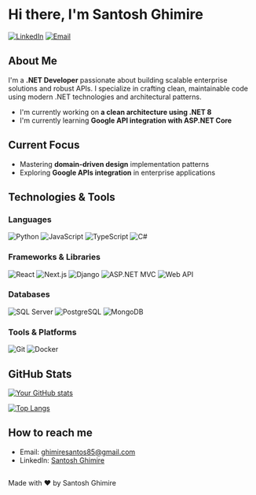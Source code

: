 # Hi there, I'm Santosh Ghimire

[![LinkedIn](https://img.shields.io/badge/-LinkedIn-0077B5?style=flat-square&logo=Linkedin&logoColor=white)](https://www.linkedin.com/in/santos-ghimire-561bb2185/)
[![Email](https://img.shields.io/badge/-Email-D14836?style=flat-square&logo=Gmail&logoColor=white)](mailto:ghimiresantos85@gmail.com)

## About Me

I'm a **.NET Developer** passionate about building scalable enterprise solutions and robust APIs. I specialize in crafting clean, maintainable code using modern .NET technologies and architectural patterns.

- I'm currently working on **a clean architecture using .NET 8**
- I'm currently learning **Google API integration with ASP.NET Core**

## Current Focus
- Mastering **domain-driven design** implementation patterns
- Exploring **Google APIs integration** in enterprise applications

## Technologies & Tools

### Languages
![Python](https://img.shields.io/badge/-Python-3776AB?style=flat-square&logo=Python&logoColor=white)
![JavaScript](https://img.shields.io/badge/-JavaScript-F7DF1E?style=flat-square&logo=JavaScript&logoColor=black)
![TypeScript](https://img.shields.io/badge/-TypeScript-3178C6?style=flat-square&logo=TypeScript&logoColor=white)
![C#](https://img.shields.io/badge/-C%23-239120?style=flat-square&logo=c-sharp&logoColor=white)


### Frameworks & Libraries
![React](https://img.shields.io/badge/-React-61DAFB?style=flat-square&logo=React&logoColor=black)
![Next.js](https://img.shields.io/badge/Next.js-000000?style=flat-square&logo=nextdotjs&logoColor=white)
![Django](https://img.shields.io/badge/-Django-092E20?style=flat-square&logo=Django&logoColor=white)
![ASP.NET MVC](https://img.shields.io/badge/ASP.NET_MVC-5C2D91?style=flat-square&logo=.net&logoColor=white)
![Web API](https://img.shields.io/badge/Web_API-008080?style=flat-square&logo=.net&logoColor=white)

### Databases
![SQL Server](https://img.shields.io/badge/SQL_Server-CC2927?style=flat-square&logo=microsoft-sql-server&logoColor=white)
![PostgreSQL](https://img.shields.io/badge/PostgreSQL-4169E1?style=flat-square&logo=postgresql&logoColor=white)
![MongoDB](https://img.shields.io/badge/MongoDB-47A248?style=flat-square&logo=mongodb&logoColor=white)


### Tools & Platforms
![Git](https://img.shields.io/badge/-Git-F05032?style=flat-square&logo=Git&logoColor=white)
![Docker](https://img.shields.io/badge/-Docker-2496ED?style=flat-square&logo=Docker&logoColor=white)


## GitHub Stats

[![Your GitHub stats](https://github-readme-stats.vercel.app/api?username=santos-g85&show_icons=true&theme=radical)](https://github.com/santos-g85)

[![Top Langs](https://github-readme-stats.vercel.app/api/top-langs/?username=santos-g85&layout=compact&theme=radical)](https://github.com/santos-g85)

## How to reach me

- Email: [ghimiresantos85@gmail.com](mailto:ghimiresantos85@gmail.com)
- LinkedIn: [Santosh Ghimire](https://www.linkedin.com/in/santos-ghimire-561bb2185/)

##
Made with ❤️ by Santosh Ghimire
